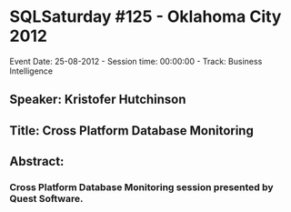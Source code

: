 # SQLSaturday #125 - Oklahoma City 2012
Event Date: 25-08-2012 - Session time: 00:00:00 - Track: Business Intelligence
## Speaker: Kristofer Hutchinson
## Title: Cross Platform Database Monitoring
## Abstract:
### Cross Platform Database Monitoring session presented by Quest Software.
